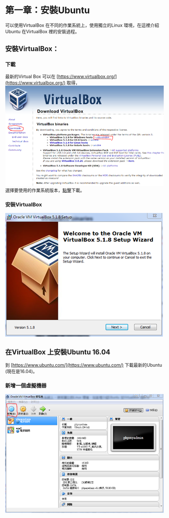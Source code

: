 # 第一章：安裝Ubuntu

可以使用VirtualBox 在不同的作業系統上，使用獨立的Linux 環境，在這裡介紹Ubuntu 在VirtualBox 裡的安裝過程。


## 安裝VirtualBox：

### 下載


最新的Virtual Box 可以在 [https://www.virtualbox.org/](https://www.virtualbox.org/) 取得，
![](擷取.PNG)
選擇要使用的作業系統版本，[點擊](http://download.virtualbox.org/virtualbox/5.1.8/VirtualBox-5.1.8-111374-Win.exe)下載。

### 安裝VirtualBox

![](01.PNG)

## 在VirtualBox 上安裝Ubuntu 16.04
到 [https://www.ubuntu.com/](https://www.ubuntu.com/) 下載最新的Ubuntu (現在是16.04)。

### 新增一個虛擬機器
![](06.PNG)
![![![![![![](12.PNG)](11.PNG)](10.PNG)](09.PNG)](08.PNG)](07.PNG)


